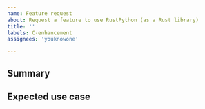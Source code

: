 ```yaml
---
name: Feature request
about: Request a feature to use RustPython (as a Rust library)
title: ''
labels: C-enhancement
assignees: 'youknowone'

---
```


## Summary

<!-- Short description of the request. Please use incompatibility form to report missing features as Python interpreter -->

## Expected use case

<!-- By sharing detailed use case, we can understand the requirements better! If it will be used by open source projects, please also share the project URL. -->
